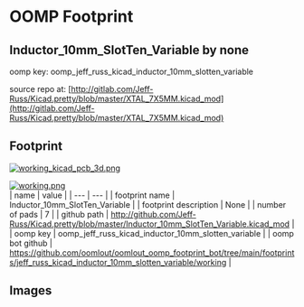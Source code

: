 # OOMP Footprint  
## Inductor_10mm_SlotTen_Variable  by none  
  
oomp key: oomp_jeff_russ_kicad_inductor_10mm_slotten_variable  
  
source repo at: [http://gitlab.com/Jeff-Russ/Kicad.pretty/blob/master/XTAL_7X5MM.kicad_mod](http://gitlab.com/Jeff-Russ/Kicad.pretty/blob/master/XTAL_7X5MM.kicad_mod)  
## Footprint  
  
[![working_kicad_pcb_3d.png](working_kicad_pcb_3d_600.png)](working_kicad_pcb_3d.png)  
  
[![working.png](working_600.png)](working.png)  
| name | value | 
| --- | --- | 
| footprint name | Inductor_10mm_SlotTen_Variable | 
| footprint description | None | 
| number of pads | 7 | 
| github path | http://github.com/Jeff-Russ/Kicad.pretty/blob/master/Inductor_10mm_SlotTen_Variable.kicad_mod | 
| oomp key | oomp_jeff_russ_kicad_inductor_10mm_slotten_variable | 
| oomp bot github | https://github.com/oomlout/oomlout_oomp_footprint_bot/tree/main/footprints/jeff_russ_kicad_inductor_10mm_slotten_variable/working | 
## Images  
